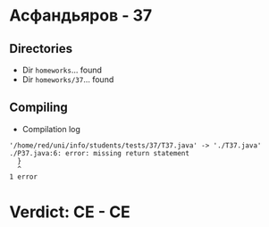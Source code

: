 # Асфандьяров - 37
## Directories
- Dir `homeworks`... found
- Dir `homeworks/37`... found
## Compiling
- Compilation log
```
'/home/red/uni/info/students/tests/37/T37.java' -> './T37.java'
./P37.java:6: error: missing return statement
  }
  ^
1 error

```
# Verdict: **CE** - CE

